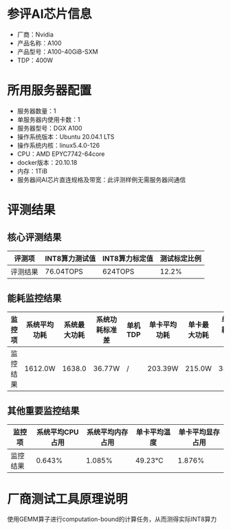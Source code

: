 # 参评AI芯片信息

* 厂商：Nvidia
* 产品名称：A100
* 产品型号：A100-40GiB-SXM
* TDP：400W

# 所用服务器配置

* 服务器数量：1
* 单服务器内使用卡数：1
* 服务器型号：DGX A100
* 操作系统版本：Ubuntu 20.04.1 LTS
* 操作系统内核：linux5.4.0-126
* CPU：AMD EPYC7742-64core
* docker版本：20.10.18
* 内存：1TiB
* 服务器间AI芯片直连规格及带宽：此评测样例无需服务器间通信

# 评测结果

## 核心评测结果

| 评测项  | INT8算力测试值   | INT8算力标定值  | 测试标定比例 |
| ---- | ----------- | ---------- | ------ |
| 评测结果 | 76.04TOPS | 624TOPS | 12.2% |

## 能耗监控结果

| 监控项  | 系统平均功耗  | 系统最大功耗  | 系统功耗标准差 | 单机TDP | 单卡平均功耗  | 单卡最大功耗 | 单卡功耗标准差 | 单卡TDP |
| ---- | ------- | ------- | ------- | ----- | ------- | ------ | ------- | ----- |
| 监控结果 | 1612.0W | 1638.0 | 36.77W   | /     | 203.39W | 215.0W | 38.18W   | 400W  |

## 其他重要监控结果

| 监控项  | 系统平均CPU占用 | 系统平均内存占用 | 单卡平均温度  | 单卡平均显存占用 |
| ---- | --------- | -------- | ------- | -------- |
| 监控结果 | 0.643%    | 1.085%   | 49.23°C | 1.876%   |

# 厂商测试工具原理说明

使用GEMM算子进行computation-bound的计算任务，从而测得实际INT8算力
